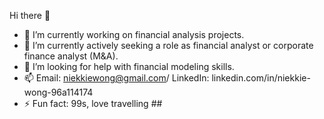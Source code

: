 Hi there 👋 
- 🔭 I’m currently working on financial analysis projects. 
- 🌱 I’m currently actively seeking a role as financial analyst or corporate finance analyst (M&A).
- 🤔 I’m looking for help with financial modeling skills. 
- 📫 Email: niekkiewong@gmail.com/ LinkedIn: linkedin.com/in/niekkie-wong-96a114174
- ⚡ Fun fact: 99s, love travelling ##

<!--
**Niekkie1018/NIekkie1018** is a ✨ _special_ ✨ repository because its `README.md` (this file) appears on your GitHub profile.

Here are some ideas to get you started:


-->
